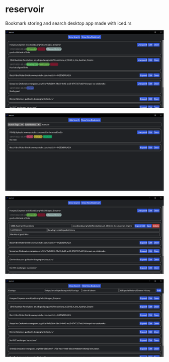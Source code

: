 # reservoir
Bookmark storing and search desktop app made with iced.rs

![screenshot](images/screenshot-1.png)

![screenshot](images/screenshot-2.png)

![screenshot](images/screenshot-3.png)

![screenshot](images/screenshot-4.png)
